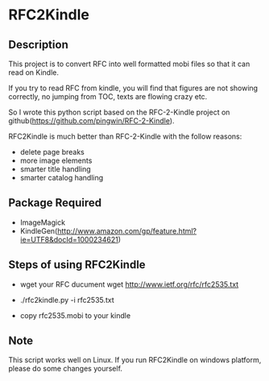 RFC2Kindle
============

## Description
This project is to convert RFC into well formatted mobi files so that it can read on Kindle.

If you try to read RFC from kindle, you will find that figures are not showing correctly, no jumping from TOC, 
texts are flowing crazy etc.

So I wrote this python script based on the RFC-2-Kindle project on github(https://github.com/pingwin/RFC-2-Kindle).

RFC2Kindle is much better than RFC-2-Kindle with the follow reasons:
* delete page breaks
* more image elements
* smarter title handling
* smarter catalog handling

## Package Required
- ImageMagick
- KindleGen(http://www.amazon.com/gp/feature.html?ie=UTF8&docId=1000234621)

## Steps of using RFC2Kindle
- wget your RFC ducument
  wget http://www.ietf.org/rfc/rfc2535.txt

- ./rfc2kindle.py -i rfc2535.txt
- copy rfc2535.mobi to your kindle

## Note
This script works well on Linux. 
If you run RFC2Kindle on windows platform, please do some changes yourself.





